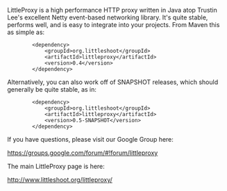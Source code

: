 LittleProxy is a high performance HTTP proxy written in Java atop Trustin Lee's excellent Netty event-based networking library. It's quite stable, performs well, and is easy to integrate into your projects. From Maven this as simple as:

```
        <dependency>
            <groupId>org.littleshoot</groupId>
            <artifactId>littleproxy</artifactId>
            <version>0.4</version>
        </dependency>
```

Alternatively, you can also work off of SNAPSHOT releases, which should generally be quite stable, as in:

```
        <dependency>
            <groupId>org.littleshoot</groupId>
            <artifactId>littleproxy</artifactId>
            <version>0.5-SNAPSHOT</version>
        </dependency>
```

If you have questions, please visit our Google Group here:

https://groups.google.com/forum/#!forum/littleproxy

The main LittleProxy page is here:

http://www.littleshoot.org/littleproxy/
